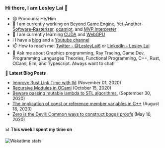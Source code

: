 ### Hi there, I am Lesley Lai 👋
- 😄 Pronouns: He/Him
- 🚧 I am currently working on [Beyond Game Engine](https://github.com/Beyond-Engine/Beyond-Game-Engine), [Yet-Another-Software-Rasterizer](https://github.com/LesleyLai/Yet-Another-Software-Rasterizer), [ocamlpt](https://github.com/LesleyLai/ocamlpt), and [MVP Interpreter](https://github.com/LesleyLai/mvp)
- 📖 I am currently learning [CUDA](https://developer.nvidia.com/cuda-zone) and [WebGPU](https://gpuweb.github.io/gpuweb/)
- ℹ️ I have a [blog](https://lesleylai.info/) and a [Youtube channel](https://www.youtube.com/channel/UCw6w2apOo7DuUoDz0vHAVxQ)
- 📫 How to reach me: [Twitter - @LesleyLai6](https://twitter.com/LesleyLai6) or [LinkedIn - Lesley Lai](https://www.linkedin.com/in/lesley-lai/)
- 💬 Ask me about Graphics programming, Ray Tracing, Game Dev, Programming Languages Theories, Functional Programming, C++, Rust, OCaml, Elm, and Typescript. Always want to chat!

📕 **Latest Blog Posts**
<!-- BLOG-POST-LIST:START -->
- [Improve Rust Link Time with lld](https://www.lesleylai.info/en/improve-rust-link-time-with-lld) (November 01, 2020)
- [Recursive Modules in OCaml](https://www.lesleylai.info/en/recursive_modules_in_ocaml) (October 15, 2020)
- [Beware passing mutable lambda to STL algorithms.](https://www.lesleylai.info/en/mutable-lambda-in-algorithms) (September 30, 2020)
- [The implication of const or reference member variables in C++](https://www.lesleylai.info/en/const-and-reference-member-variables) (August 18, 2020)
- [Zero is the Devil: Common ways to construct bogus proofs](https://www.lesleylai.info/en/zero-is-the-devil) (May 10, 2020)

<!-- BLOG-POST-LIST:END -->


📊 **This week I spent my time on**

![Wakatime stats](https://github-readme-stats-taupe-two.vercel.app/api/wakatime?username=lesleylai&hide_title=true&hide_border=true&langs_count=7)
